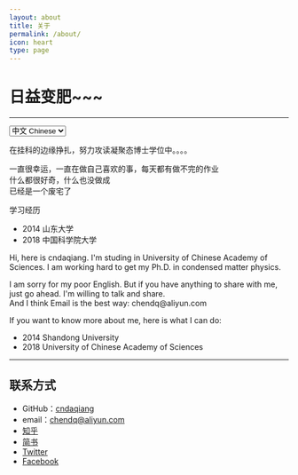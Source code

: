 ```yaml
---
layout: about
title: 关于
permalink: /about/
icon: heart
type: page
---
```







<h1>日益变肥~~~</h1>
        
<hr>
		
<!-- Language Selector -->
<select  onchange= "onLanChange(this.options[this.options.selectedIndex].value)">
    <option value="0" selected> 中文 Chinese </option>
    <option value="1"> 英文 English </option>
</select>

<!-- Chinese Version -->
<div class="zh post-container">

  <p>在挂科的边缘挣扎，努力攻读凝聚态博士学位中。。。。</p>

  <p>一直很幸运，一直在做自己喜欢的事，每天都有做不完的作业<br>
  什么都很好奇，什么也没做成<br>
  已经是一个废宅了</p>
  
  <p>学习经历</p>
  <ul>
    <li> 2014 山东大学</li>
    <li> 2018 中国科学院大学</li>
  </ul>

</div>

<!-- English Version -->
<div class="en post-container">
  <p>Hi, here is cndaqiang. I'm studing in University of Chinese Academy of Sciences. I am working hard to get my Ph.D. in condensed matter physics.</p>
  <p>I am sorry for my poor English. But if you have anything to share with me, just go ahead. I'm willing to talk and share.<br>
  And I think Email is the best way: chendq@aliyun.com </p>

  <p>If you want to know more about me, here is what I can do:</p>

  <ul>
    <li>2014 Shandong University </li>
    <li>2018 University of Chinese Academy of Sciences</li>
  </ul>
</div>

<!-- Handle Language Change -->
<script type="text/javascript">
    // get nodes
    var $zh = document.querySelector(".zh");
    var $en = document.querySelector(".en");
    var $select = document.querySelector("select");
    // bind hashchange event
    window.addEventListener('hashchange', _render);
    // handle render
    function _render(){
        var _hash = window.location.hash;
        // en
        if(_hash == "#en"){
            $select.selectedIndex = 1;
            $en.style.display = "block";
            $zh.style.display = "none";
        // zh by default
        }else{
            // not trigger onChange, otherwise cause a loop call.
            $select.selectedIndex = 0;
            $zh.style.display = "block";
            $en.style.display = "none";
        }
    }
    // handle select change
    function onLanChange(index){
        if(index == 0){
            window.location.hash = "#zh"
        }else{
            window.location.hash = "#en"
        }
    }
    // init
    _render();
</script>

<hr>

## 联系方式
* GitHub：[cndaqiang](https://github.com/cndaqiang)
* email：chendq@aliyun.com
* [知乎](https://www.zhihu.com/people/cndaqiang)
* [简书](http://www.jianshu.com/u/5d47905688d0)
* [Twitter](https://twitter.com/cndaqiang)
* [Facebook](https://www.facebook.com/daqiang.chen.12)



